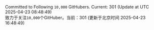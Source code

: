 Committed to Following `10,000` GitHubers. Current: <!-- FOLLOWING_COUNT -->301<!-- FOLLOWING_COUNT --> (Update at UTC <!-- LAST_UPDATED -->2025-04-23 08:48:49<!-- LAST_UPDATED -->)<br>
致力于关注`10,000`个GitHuber。当前：<!-- FOLLOWING_COUNT -->301<!-- FOLLOWING_COUNT --> (更新于北京时间 <!-- LAST_UPDATED_CST -->2025-04-23 16:48:49<!-- LAST_UPDATED_CST -->)
